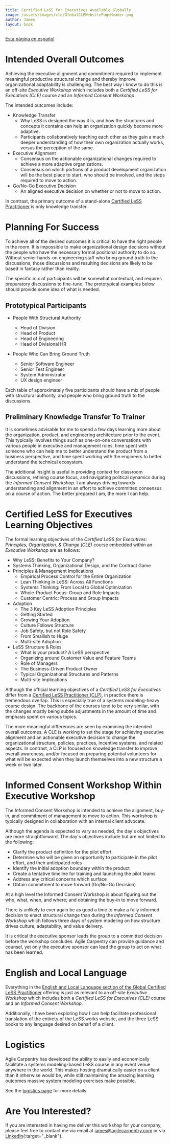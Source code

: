 ```yaml
---
title: Certified LeSS for Executives Available Globally
image: /assets/images/cle/GlobalCLEWebsitePageHeader.png
author: James
layout: book
---
```


[Esta página en español]({{site.baseurl}}/cle/sp_global/)

# Intended Overall Outcomes

Achieving the executive alignment and commitment required to implement meaningful productive structural change and thereby improve organizational adaptability is challenging. The best way I know to do this is an off-site _Executive Workshop_ which includes both a _Certified LeSS for Executives (CLE)_ course and an _Informed Consent Workshop_. 

The intended outcomes include:
* Knowledge Transfer
	- Why LeSS is designed the way it is, and how the structures and concepts it contains can help an organization quickly become more adaptive.
	- Participants collaboratively teaching each other as they gain a much deeper understanding of how their own organization actually works, versus the perception of the same.
* Executive Alignment
	- Consensus on the actionable organizational changes required to achieve a more adaptive organizations.
	- Consensus on which portions of a product development organization will be the best place to start, who should be involved, and the steps required to move to action.
* Go/No-Go Executive Decision
	- An aligned executive decision on whether or not to move to action.

In contrast, the primary outcome of a stand-alone [Certified LeSS Practitioner]({{site.baseurl}}/clp/global/) is only knowledge transfer.

# Planning For Success

To achieve all of the desired outcomes it is critical to have the right people in the room. It is impossible to make organizational design decisions without the people who have the necessary formal positional authority to do so. Without senior hands-on engineering staff who bring ground truth to the discussions, those discussions and resulting decisions are likely to be based in fantasy rather than reality.

The specific mix of participants will be somewhat contextual, and requires preparatory discussions to fine-tune. The prototypical examples below should provide some idea of what is needed.

## Prototypical Participants

* People With Structural Authority
	- Head of Division
	- Head of Product 
	- Head of Engineering
	- Head of Divisional HR

* People Who Can Bring Ground Truth
	- Senior Software Engineer
	- Senior Test Engineer
	- System Administrator
	- UX design engineer

Each table of approximately five participants should have a mix of people with structural authority, and people who bring ground truth to the discussions.

## Preliminary Knowledge Transfer To Trainer

It is sometimes advisable for me to spend a few days learning more about the organization, product, and engineering architecture prior to the event. This typically involves things such as one-on-one conversations with various people in executive and management roles, time spent with someone who can help me to better understand the product from a business perspective, and time spent working with the engineers to better understand the technical ecosystem.

The additional insight is useful in providing context for classroom discussions, refining course focus, and navigating political dynamics during the _Informed Consent Workshop_. I am always driving towards understanding and alignment in an effort to achieve committed consensus on a course of action. The better prepared I am, the more I can help.

# Certified LeSS for Executives Learning Objectives

The formal learning objectives of the _Certified LeSS for Executives: Principles, Organization, & Change (CLE)_ course embedded within an _Executive Workshop_ are as follows:

* Why LeSS: Benefits to Your Company?
* Systems Thinking, Organizational Design, and the Contract Game
* Principles & Management Implications
  - Empirical Process Control for the Entire Organization
  - Lean Thinking in LeSS: Across All Functions
  - Systems Thinking: From Local to Global Optimization
  - Whole-Product Focus: Group and Role Impacts
  - Customer Centric: Process and Group Impacts
* Adoption
  - The 3 Key LeSS Adoption Principles
  - Getting Started
  - Growing Your Adoption
  - Culture Follows Structure
  - Job Safety, but not Role Safety
  - From Smallish to Huge
  - Multi-site Adoption
* LeSS Structure & Roles
  - What is your product? A LeSS perspective
  - Organizing around Customer Value and Feature Teams
  - Role of Managers
  - The Business-Driven Product Owner
  - Typical Organizational Structures and Patterns
  - Multi-site Implications

Although the official learning objectives of a _Certified LeSS for Executives_ differ from a [Certified LeSS Practitioner (CLP)]({{site.baseurl}}/clp/global/), in practice there is tremendous overlap. This is especially true of a systems modeling-heavy course design. The backbone of the courses tend to be very similar, with the changes mostly being subtle adjustments in the amount of time and emphasis spent on various topics.

The more meaningful differences are seen by examining the intended overall outcomes. A CLE is working to set the stage for achieving executive alignment and an actionable executive decision to change the organizational structure, policies, practices, incentive systems, and related aspects. In contrast, a CLP is focused on knowledge transfer to improve overall awareness, and/or focused on preparing potential volunteers for what will be expected when they launch themselves into a new structure a week or two later.


# Informed Consent Workshop Within Executive Workshop

The Informed Consent Workshop is intended to achieve the alignment, buy-in, and commitment of management to move to action. This workshop is typically designed in collaboration with an internal client advocate.

Although the agenda is expected to vary as needed, the day's objectives are more straightforward. The day's objectives include but are not limited to the following:

* Clarify the product definition for the pilot effort
* Determine who will be given an opportunity to participate in the pilot effort, and
their anticipated roles
* Identify the initial adoption boundary within the product
* Create a tentative timeline for training and launching the pilot teams
* Address any critical concerns which surface
* Obtain commitment to move forward (Go/No-Go Decision)

At a high level the Informed Consent Workshop is about figuring out the who, what, when, and where; and obtaining the buy-in to move forward.

There is unlikely to ever again be as good a time to make a fully informed decision to enact structural change than during the _Informed Consent Workshop_ which follows three days of system modeling on how structure drives culture, adaptability, and value delivery.

It is critical the executive sponsor leads the group to a committed decision before the workshop concludes. Agile Carpentry can provide guidance and counsel, yet only the executive sponsor can lead the group to act on what has been learned.

# English and Local Language

Everything in the [English and Local Language section of the Global Certified LeSS Practitioner]({{site.baseurl}}/clp/global/#english-and-local-language) offering is just as relevant to an off-site _Executive Workshop_ which includes both a _Certified LeSS for Executives (CLE)_ course and an _Informed Consent Workshop_. 

Additionally, I have been exploring how I can help facilitate professional translation of the entirety of the LeSS.works website, and the three LeSS books to any language desired on behalf of a client.

# Logistics

Agile Carpentry has developed the ability to easily and economically facilitate a systems modeling-based LeSS course in any event venue anywhere in the world. This makes hosting dramatically easier on a client than it otherwise would be, while still maintaining the amazing learning outcomes massive system modeling exercises make possible.

See the [logistics page]({{site.baseurl}}/clp/logistics/) for more details.


# Are You Interested?

If you are interested in having me deliver this workshop for your company, please feel free to contact me via email at [james@agilecarpentry.com](mailto:james@agilecarpentry.com) or via [LinkedIn](https://www.linkedin.com/in/jamescarpenter1/){:target="_blank"}.


